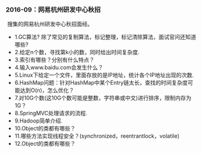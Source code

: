 <h3> 2016-09：网易杭州研发中心秋招 </h3>
  搜集的网易杭州研发中心秋招面经。
   
* 1.GC算法? 除了常见的复制算法，标记整理，标记清除算法，面试官问还知道哪些?      
* 2.给定n个数，寻找第k小的数，同时给出时间复杂度.      
* 3.索引有哪些？分别有什么特点？     
* 4.输入www.baidu.com会发生什么？     
* 5.Linux下给定一个文件，里面存放的是IP地址，统计各个IP地址出现的次数.
* 6.HashMap问题：针对HashMap中某个Entry链太长，查找的时间复杂度可能达到O(n)，怎么优化？
* 7.对10G个数(这10G个数可能是整数，字符串或中文)进行排序，限制内存为1G？
* 8.SpringMVC处理请求的流程.
* 9.Hadoop简单介绍.
* 10.Object的类都有哪些？
* 11.哪些方法实现线程安全？(synchronized，reentrantlock，volatile)
* 12.Object的类都有哪些？
